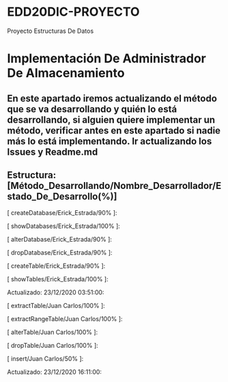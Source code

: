 # EDD20DIC-PROYECTO
Proyecto Estructuras De Datos

# Implementación De Administrador De Almacenamiento
En este apartado iremos actualizando el método que se va desarrollando y quién 
lo está desarrollando, si alguien quiere implementar un método, verificar antes
en este apartado si nadie más lo está implementando. Ir actualizando los Issues
y Readme.md                                                                    
------------------------------------------------------------------------------------
Estructura: [Método_Desarrollando/Nombre_Desarrollador/Estado_De_Desarrollo(%)]
------------------------------------------------------------------------------------
 [ createDatabase/Erick_Estrada/90% ]:
 
 [ showDatabases/Erick_Estrada/100% ]:
 
 [ alterDatabase/Erick_Estrada/90%  ]:
 
 [ dropDatabase/Erick_Estrada/90%   ]:
 
 [ createTable/Erick_Estrada/90%    ]:
 
 [ showTables/Erick_Estrada/100%      ]:

Actualizado: 23/12/2020 03:51:00:

[ extractTable/Juan Carlos/100%      ]:

[ extractRangeTable/Juan Carlos/100%      ]:

[ alterTable/Juan Carlos/100%      ]:

[ dropTable/Juan Carlos/100%      ]:

[ insert/Juan Carlos/50%      ]:

Actualizado: 23/12/2020 16:11:00:



